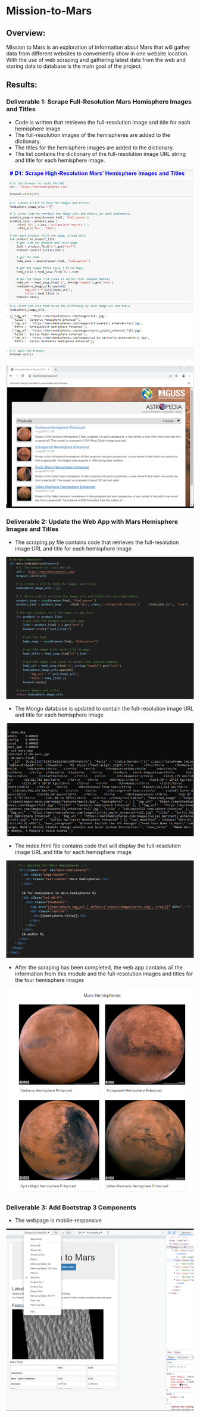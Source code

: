 # Mission-to-Mars

## Overview:

Mission to Mars is an exploration of information about Mars that will gather data from different websites to conveniently show in one website location. With the use of web scraping and gathering latest data from the web and storing data to database is the main goal of the project.    

## Results:

###   Deliverable 1: Scrape Full-Resolution Mars Hemisphere Images and Titles

  - Code is written that retrieves the full-resolution image and title for each hemisphere image 
  - The full-resolution images of the hemispheres are added to the dictionary. 
  - The titles for the hemisphere images are added to the dictionary. 
  - The list contains the dictionary of the full-resolution image URL string and title for each hemisphere image. 
  
![deliv1-code_list.png](https://github.com/OPahunang/Mission-to-Mars/blob/main/Resources/deliv1-code_list.png)

![deliv1-full_resolution_image.png](https://github.com/OPahunang/Mission-to-Mars/blob/main/Resources/deliv1-full_resolution_image.png)


###   Deliverable 2: Update the Web App with Mars Hemisphere Images and Titles

  - The scraping.py file contains code that retrieves the full-resolution image URL and title for each hemisphere image 
  
![deliv2-scraping_hemisphere.png](https://github.com/OPahunang/Mission-to-Mars/blob/main/Resources/deliv2-scraping_hemisphere.png)


  - The Mongo database is updated to contain the full-resolution image URL and title for each hemisphere image 

![deliv2-mongo_db.png](https://github.com/OPahunang/Mission-to-Mars/blob/main/Resources/deliv2-mongo_db.png)


  - The index.html file contains code that will display the full-resolution image URL and title for each hemisphere image 

![deliv2-index.png](https://github.com/OPahunang/Mission-to-Mars/blob/main/Resources/deliv2-index.png)


  - After the scraping has been completed, the web app contains all the information from this module and the full-resolution images and titles for the four hemisphere images 

![deliv2-webpage.png](https://github.com/OPahunang/Mission-to-Mars/blob/main/Resources/deliv2-webpage.png)


###   Deliverable 3: Add Bootstrap 3 Components

  - The webpage is mobile-responsive 
  
![deliv3v3-responsive.png](https://github.com/OPahunang/Mission-to-Mars/blob/main/Resources/deliv3v3-responsive.png)

